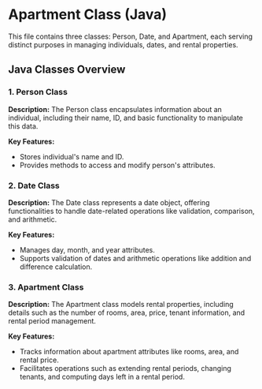 # Apartment Class (Java)

This file contains three classes: Person, Date, and Apartment, each serving distinct purposes in managing individuals, dates, and rental properties.

## Java Classes Overview

### 1. Person Class

**Description:**
The Person class encapsulates information about an individual, including their name, ID, and basic functionality to manipulate this data.

**Key Features:**
- Stores individual's name and ID.
- Provides methods to access and modify person's attributes.

### 2. Date Class

**Description:**
The Date class represents a date object, offering functionalities to handle date-related operations like validation, comparison, and arithmetic.

**Key Features:**
- Manages day, month, and year attributes.
- Supports validation of dates and arithmetic operations like addition and difference calculation.

### 3. Apartment Class

**Description:**
The Apartment class models rental properties, including details such as the number of rooms, area, price, tenant information, and rental period management.

**Key Features:**
- Tracks information about apartment attributes like rooms, area, and rental price.
- Facilitates operations such as extending rental periods, changing tenants, and computing days left in a rental period.

